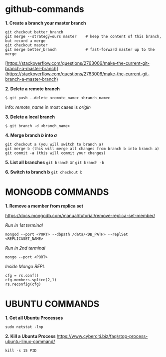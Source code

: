 # github-commands


**1. Create a branch your master branch**
```
git checkout better_branch
git merge --strategy=ours master    # keep the content of this branch, but record a merge
git checkout master
git merge better_branch             # fast-forward master up to the merge
```
[https://stackoverflow.com/questions/2763006/make-the-current-git-branch-a-master-branch](https://stackoverflow.com/questions/2763006/make-the-current-git-branch-a-master-branch)

**2. Delete a remote branch**
```
$ git push --delete <remote_name> <branch_name>
```
info: *remote_name* in most cases is *origin*

**3. Delete a local branch**
```
$ git branch -d <branch_name>
```

**4. Merge branch *b* into *a***
```
git checkout a (you will switch to branch a)
git merge b (this will merge all changes from branch b into branch a)
git commit -a (this will commit your changes)
```

**5. List all branches**
`git branch`
or
`git branch -b`

**6. Switch to branch b**
`git checkout b`









# MONGODB COMMANDS

**1. Remove a member from replica set**

https://docs.mongodb.com/manual/tutorial/remove-replica-set-member/

*Run in 1st terminal*
```
mongod --port <PORT> --dbpath /data/<DB_PATH> --replSet <REPLICASET_NAME>
```

*Run in 2nd terminal*
```
mongo --port <PORT>
```

*Inside Mongo REPL*
```
cfg = rs.conf()
cfg.members.splice(2,1)
rs.reconfig(cfg)
```


# UBUNTU COMMANDS

**1. Get all Ubuntu Processes**
```
sudo netstat -lnp
```

**2. Kill a Ubuntu Process**
https://www.cyberciti.biz/faq/stop-process-ubuntu-linux-command/
```
kill -s 15 PID
```
